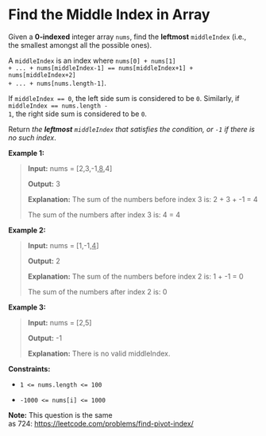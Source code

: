 # Find the Middle Index in Array

Given a **0-indexed** integer array <code>nums</code>, find the **leftmost** <code>middleIndex</code> (i.e., the smallest amongst all the possible ones).

A <code>middleIndex</code> is an index where <code>nums[0] + nums[1] + ... + nums[middleIndex-1] == nums[middleIndex+1] + nums[middleIndex+2] + ... + nums[nums.length-1]</code>.

If <code>middleIndex == 0</code>, the left side sum is considered to be <code>0</code>. Similarly, if <code>middleIndex == nums.length - 1</code>, the right side sum is considered to be <code>0</code>.

Return *the **leftmost** *<code>middleIndex</code>* that satisfies the condition, or *<code>-1</code>* if there is no such index*.


**Example 1:**
>
> **Input:** nums = [2,3,-1,<u>8</u>,4]
>
> **Output:** 3
>
> **Explanation:** The sum of the numbers before index 3 is: 2 + 3 + -1 = 4
>
> The sum of the numbers after index 3 is: 4 = 4

**Example 2:**
>
> **Input:** nums = [1,-1,<u>4</u>]
>
> **Output:** 2
>
> **Explanation:** The sum of the numbers before index 2 is: 1 + -1 = 0
>
> The sum of the numbers after index 2 is: 0

**Example 3:**
>
> **Input:** nums = [2,5]
>
> **Output:** -1
>
> **Explanation:** There is no valid middleIndex.


**Constraints:**

- <code>1 &lt;= nums.length &lt;= 100</code>

- <code>-1000 &lt;= nums[i] &lt;= 1000</code>


**Note:** This question is the same as&nbsp;724:&nbsp;<a href="https://leetcode.com/problems/find-pivot-index/" target="_blank">https://leetcode.com/problems/find-pivot-index/</a>
